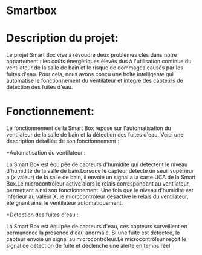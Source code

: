 # Smartbox
# Description du projet:

Le projet Smart Box vise à résoudre deux problèmes clés dans notre appartement : les coûts énergétiques élevés dus à l'utilisation continue du ventilateur de la salle de bain  et le risque de dommages causés par les fuites d'eau. Pour cela, nous avons conçu une boîte intelligente qui automatise le fonctionnement du ventilateur et intègre des capteurs de détection des fuites d'eau.

# Fonctionnement:

Le fonctionnement de la Smart Box repose sur l'automatisation du ventilateur de la salle de bain et la détection des fuites d'eau. Voici une description détaillée de son       fonctionnement :

*Automatisation du ventilateur :

La Smart Box est équipée de capteurs d'humidité qui détectent le niveau d’humidité de la salle de bain.Lorsque le capteur détecte un seuil supérieur a (x valeur) de la salle de bain, il envoie un signal a la carte UCA de la Smart Box.Le microcontrôleur active alors le relais correspondant au ventilateur, permettant ainsi son fonctionnement. Une fois que le niveau d’humidité est inférieur au valeur X, le microcontrôleur désactive le relais du ventilateur, éteignant ainsi le ventilateur automatiquement.

*Détection des fuites d'eau :

La Smart Box est équipée de capteurs d'eau, ces capteurs surveillent en permanence la présence d'eau anormale. Si une fuite est détectée, le capteur envoie un signal au       microcontrôleur.Le microcontrôleur reçoit le signal de détection de fuite et déclenche une alerte en temps réel.
